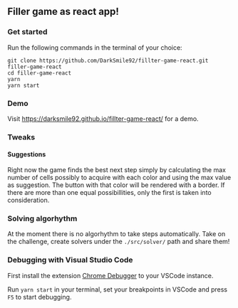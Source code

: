 ## Filler game as react app!

### Get started
Run the following commands in the terminal of your choice:

```
git clone https://github.com/DarkSmile92/fillter-game-react.git filler-game-react
cd filler-game-react
yarn
yarn start
```

### Demo
Visit https://darksmile92.github.io/fillter-game-react/ for a demo.

### Tweaks
#### Suggestions
Right now the game finds the best next step simply by calculating the max number of cells possibly to acquire with each color and using the max value as suggestion.
The button with that color will be rendered with a border.
If there are more than one equal possibillities, only the first is taken into consideration.

### Solving algorhythm
At the moment there is no algorhythm to take steps automatically.
Take on the challenge, create solvers under the `./src/solver/` path and share them!

### Debugging with Visual Studio Code
First install the extension [Chrome Debugger](https://marketplace.visualstudio.com/items?itemName=msjsdiag.debugger-for-chrome) to your VSCode instance.

Run `yarn start` in your terminal, set your breakpoints in VSCode and press `F5` to start debugging.